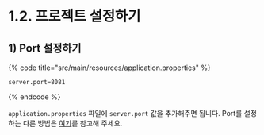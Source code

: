 # 1.2. 프로젝트 설정하기

## 1\) Port 설정하기

{% code title="src/main/resources/application.properties" %}
```text
server.port=8081
```
{% endcode %}

`application.properties` 파일에 `server.port` 값을 추가해주면 됩니다. Port를 설정하는 다른 방법은 [여기](https://www.baeldung.com/spring-boot-change-port)를 참고해 주세요.





